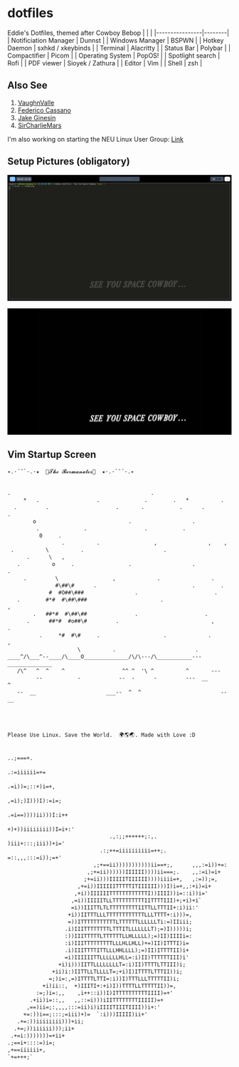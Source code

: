 # dotfiles

Eddie's Dotfiles, themed after Cowboy Bebop
|                |        |
|----------------|--------|
| Notificiation Manager | Dunnst |
| Windows Manager | BSPWN |
| Hotkey Daemon | sxhkd / xkeybinds |
| Terminal | Alacritty |
| Status Bar | Polybar | 
| Compactifier | Picom |
| Operating System | PopOS! |
| Spotlight search | Rofi |
| PDF viewer | Sioyek / Zathura |
| Editor | Vim |
| Shell | zsh |

## Also See

1. [VaughnValle](https://github.com/VaughnValle/blue-sky)
2. [Federico Cassano](https://github.com/cassanof/dotfiles) 
3. [Jake Ginesin](https://github.com/JakeGinesin/dotfiles)
4. [SirCharlieMars](https://github.com/SeniorMars/dotfiles)

  I'm also working on starting the NEU Linux User Group: [Link](https://github.com/NortheasternUniversityLinuxUserGroup)

## Setup Pictures (obligatory)

![img](home.png)

![img](cbbb.png)

## Vim Startup Screen


```
✴.·´¯`·.·★  🎀𝓣𝓱𝓮 𝓑𝓮𝓻𝓶𝓪𝓷𝓪𝓽𝓸𝓻🎀  ★·.·`¯´·.✴


.                                            .
     *   .                  .              .        .   *          .
  .         .                     .       .           .      .        .
        o                             .                   .
         .              .                  .           .
          0     .
                 .          .                 ,                ,    ,
 .          \          .                         .
      .      \   ,
   .          o     .                 .                   .            .
     .         \                 ,             .                .
               #\##\#      .                              .        .
             #  #O##\###                .                        .
   .        #*#  #\##\###                       .                     ,
        .   ##*#  #\##\##               .                     .
      .      ##*#  #o##\#         .                             ,       .
          .     *#  #\#     .                    .             .          ,
                      \          .                         .
____^/\___^--____/\____O______________/\/\---/\___________---______________
   /\^   ^  ^    ^                  ^^ ^  '\ ^          ^       ---
         --           -            --  -      -         ---  __       ^
   --  __                      ___--  ^  ^                         --  __




Please Use Linux. Save the World.  🌍🌎🌏. Made with Love :D

                                                                    ..;===+.
                                                                .:=iiiiii=+=
                                                             .=i))=;::+)i=+,
                                                          ,=i);)I)))I):=i=;
                                                       .=i==))))ii)))I:i++
                                                     +)+))iiiiiiii))I=i+:'
                                .,:;;++++++;:,.       )iii+:::;iii))+i='
                             .:;++=iiiiiiiiii=++;.    =::,,,:::=i));=+'
                           ,;+==ii)))))))))))ii==+;,      ,,,:=i))+=:
                         ,;+=ii))))))IIIIII))))ii===;.    ,,:=i)=i+
                        ;+=ii)))IIIIITIIIIII))))iiii=+,   ,:=));=,
                      ,+=i))IIIIIITTTTTITIIIIII)))I)i=+,,:+i)=i+
                     ,+i))IIIIIITTTTTTTTTTTTI))IIII))i=::i))i='
                    ,=i))IIIIITLLTTTTTTTTTTIITTTTIII)+;+i)+i`
                    =i))IIITTLTLTTTTTTTTTIITTLLTTTII+:i)ii:'
                   +i))IITTTLLLTTTTTTTTTTTTLLLTTTT+:i)))=,
                   =))ITTTTTTTTTTTLTTTTTTLLLLLLTi:=)IIiii;
                  .i)IIITTTTTTTTLTTTITLLLLLLLT);=)I)))))i;
                  :))IIITTTTTLTTTTTTLLHLLLLL);=)II)IIIIi=:
                  :i)IIITTTTTTTTTLLLHLLHLL)+=)II)ITTTI)i=
                  .i)IIITTTTITTLLLHHLLLL);=)II)ITTTTII)i+
                  =i)IIIIIITTLLLLLLHLL=:i)II)TTTTTTIII)i'
                +i)i)))IITTLLLLLLLLT=:i)II)TTTTLTTIII)i;
              +ii)i:)IITTLLTLLLLT=;+i)I)ITTTTLTTTII))i;
             =;)i=:,=)ITTTTLTTI=:i))I)TTTLLLTTTTTII)i;
           +i)ii::,  +)IIITI+:+i)I))TTTTLLTTTTTII))=,
         :=;)i=:,,    ,i++::i))I)ITTTTTTTTTTIIII)=+'
       .+ii)i=::,,   ,,::=i)))iIITTTTTTTTIIIII)=+
      ,==)ii=;:,,,,:::=ii)i)iIIIITIIITIIII))i+:'
     +=:))i==;:::;=iii)+)=  `:i)))IIIII)ii+'
   .+=:))iiiiiiii)))+ii;
  .+=;))iiiiii)));ii+
 .+=i:)))))))=+ii+
.;==i+::::=)i=;
,+==iiiiii+,
`+=+++;`
```
